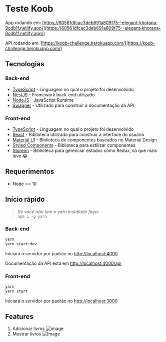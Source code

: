 # Teste Koob

App rodando em: [https://60561dfcac3deb691a809f75--elegant-khorana-9cdb1f.netlify.app/](https://60561dfcac3deb691a809f75--elegant-khorana-9cdb1f.netlify.app/)

API rodando em: [https://koob-challenge.herokuapp.com/](https://koob-challenge.herokuapp.com/)

## Tecnologias

### Back-end

- [TypeScript](https://github.com/microsoft/TypeScript) - Linguagem no qual o projeto foi desenvolvido
- [NestJS](https://github.com/nestjs/nest) - Framework back-end utilizado
- [NodeJS](https://github.com/nodejs/node) - JavaScript Runtime
- [Swagger](https://swagger.io/) - Utilizado para construir a documentação da API

### Front-end

- [TypeScript](https://github.com/microsoft/TypeScript) - Linguagem no qual o projeto foi desenvolvido
- [React](https://github.com/facebook/react) - Biblioteca utilizada para construir a interface do usuário
- [Material UI](https://github.com/mui-org/material-ui) - Biblioteca de componentes baseados no Material Design
- [Styled Components](https://github.com/styled-components/styled-components) - Biblioteca para estilizar componentes
- [Storeon](https://github.com/storeon/storeon) - Biblioteca para gerenciar estados como Redux, só que mais leve 😂

## Requerimentos

- Node >= 10

## Início rápido

> _Se você não tem o yarn instalado faça:_<br>`npm i -g yarn`

### Back-end

```sh
yarn
yarn start:dev
```

Iniciará o servidor por padrão no [http://localhost:4000](http://localhost:4000)

Documentação da API está em [http://localhost:4000/api](http://localhost:4000/api)

### Front-end

```sh
yarn
yarn start
```

Iniciará o servidor por padrão no [http://localhost:3000](http://localhost:3000)

## Features

1. Adicionar livros
   ![image](https://user-images.githubusercontent.com/52453494/111876816-41a33900-897f-11eb-89a7-250b4448a30e.png)
2. Mostrar livros
   ![image](https://user-images.githubusercontent.com/52453494/111876909-89c25b80-897f-11eb-8453-9d3b6e8b939f.png)
